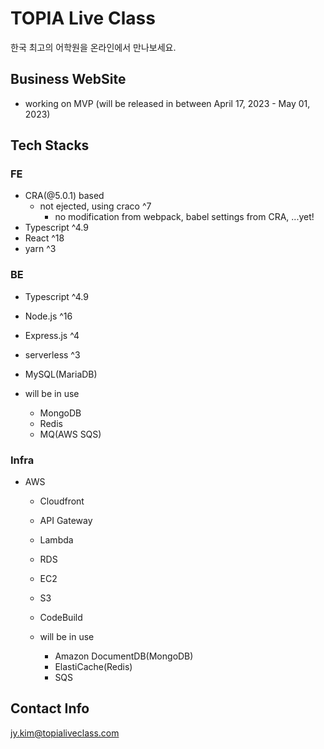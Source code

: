 # TOPIA Live Class

한국 최고의 어학원을 온라인에서 만나보세요.

## Business WebSite
- working on MVP (will be released in between April 17, 2023 - May 01, 2023)

## Tech Stacks
### FE
- CRA(@5.0.1) based
  - not ejected, using craco ^7
    - no modification from webpack, babel settings from CRA, ...yet!
- Typescript ^4.9
- React ^18
- yarn ^3

### BE
- Typescript ^4.9
- Node.js ^16
- Express.js ^4
- serverless ^3
- MySQL(MariaDB)

- will be in use
  - MongoDB
  - Redis
  - MQ(AWS SQS)

### Infra
- AWS
  - Cloudfront
  - API Gateway
  - Lambda
  - RDS
  - EC2
  - S3
  - CodeBuild

  - will be in use
    - Amazon DocumentDB(MongoDB)
    - ElastiCache(Redis)
    - SQS

## Contact Info
jy.kim@topialiveclass.com